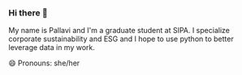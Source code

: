### Hi there 👋
My name is Pallavi and I'm a graduate student at SIPA. I specialize corporate sustainability and ESG and I hope to use python to better leverage data in my work. 

😄 Pronouns: she/her
<!--
**PallaviRajanSipa/PallaviRajanSipa** is a ✨ _special_ ✨ repository because its `README.md` (this file) appears on your GitHub profile.

Here are some ideas to get you started:

- 🔭 I’m currently working on ...
- 🌱 I’m currently learning ...
- 👯 I’m looking to collaborate on ...
- 🤔 I’m looking for help with ...
- 💬 Ask me about ...
- 📫 How to reach me: ...
- 😄 Pronouns: she/her
- ⚡ Fun fact: ...
-->

